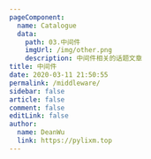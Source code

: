 ```yaml
---
pageComponent:
  name: Catalogue
  data:
    path: 03.中间件
    imgUrl: /img/other.png
    description: 中间件相关的话题文章
title: 中间件
date: 2020-03-11 21:50:55
permalink: /middleware/
sidebar: false
article: false
comment: false
editLink: false
author:
  name: DeanWu
  link: https://pylixm.top
---
```

